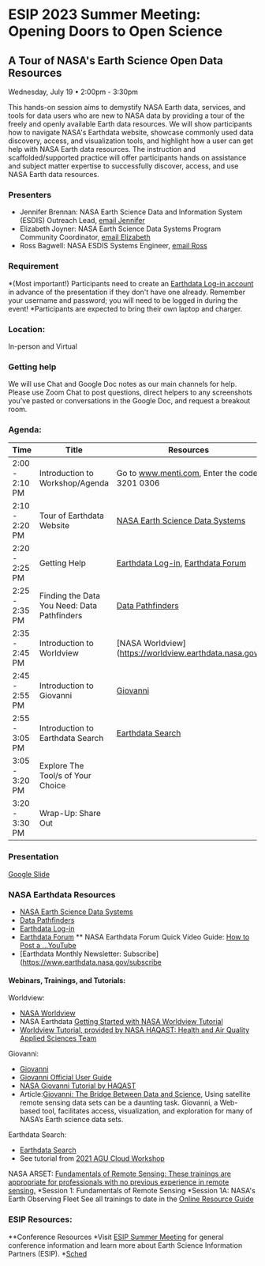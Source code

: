 # ESIP 2023 Summer Meeting: Opening Doors to Open Science
## A Tour of NASA's Earth Science Open Data Resources
Wednesday, July 19 • 2:00pm - 3:30pm

This hands-on session aims to demystify NASA Earth data, services, and tools for data users who are new to NASA data by providing a tour of the freely and openly available Earth data resources. We will show participants how to navigate NASA's Earthdata website, showcase commonly used data discovery, access, and visualization tools, and highlight how a user can get help with NASA Earth data resources. The instruction and scaffolded/supported practice will offer participants hands on assistance and subject matter expertise to successfully discover, access, and use NASA Earth data resources.

### Presenters
* Jennifer Brennan: NASA Earth Science Data and Information System (ESDIS) Outreach Lead, [email Jennifer](Jennifer.L.Brennan@nasa.gov)
* Elizabeth Joyner: NASA Earth Science Data Systems Program Community Coordinator, [email Elizabeth](Elizabeth.r.joyner@nasa.gov)
* Ross Bagwell: NASA ESDIS Systems Engineer, [email Ross](Ross.Bagwell@nasa.gov)

### Requirement
*(Most important!) Participants need to create an [Earthdata Log-in account](https://urs.earthdata.nasa.gov/users/new) in advance of the presentation if they don't have one already. Remember your username and password; you will need to be logged in during the event!
*Participants are expected to bring their own laptop and charger.

### Location: 
In-person and Virtual

### Getting help
We will use Chat and Google Doc notes as our main channels for help. Please use Zoom Chat to post questions, direct helpers to any screenshots you’ve pasted or conversations in the Google Doc, and request a breakout room.

### Agenda: 

| Time          | Title         | Resources       |
| ------------- | ------------- | ------------- |
| 2:00 - 2:10 PM  | Introduction to Workshop/Agenda  |Go to www.menti.com, Enter the code: 3201 0306 |
| 2:10 - 2:20 PM  | Tour of Earthdata Website  | [NASA Earth Science Data Systems](https://www.earthdata.nasa.gov/) | 
| 2:20 - 2:25 PM  | Getting Help   |  [Earthdata Log-in](https://urs.earthdata.nasa.gov/users/new), [Earthdata Forum](https://forum.earthdata.nasa.gov/)  | 
| 2:25 - 2:35 PM  | Finding the Data You Need: Data Pathfinders   |  [Data Pathfinders](https://www.earthdata.nasa.gov/learn/pathfinders)  |
| 2:35 - 2:45 PM  | Introduction to Worldview   |[NASA Worldview](https://worldview.earthdata.nasa.gov/  |
| 2:45 - 2:55 PM  | Introduction to Giovanni          |[Giovanni](https://giovanni.gsfc.nasa.gov/giovanni/)   | 
| 2:55 - 3:05 PM  | Introduction to Earthdata Search    |  [Earthdata Search](https://search.earthdata.nasa.gov)   |
| 3:05 - 3:20 PM  | Explore The Tool/s of Your Choice    |  
| 3:20 - 3:30 PM  | Wrap-Up: Share Out    |  

### Presentation
[Google Slide](https://docs.google.com/presentation/d/1SzBCdiIRjOHRQb9aOVaPZ1i-gXZYF-UZeyvFIdzTHnc/edit?usp=sharing)

### NASA Earthdata Resources
* [NASA Earth Science Data Systems](https://www.earthdata.nasa.gov/) 
* [Data Pathfinders](https://www.earthdata.nasa.gov/learn/pathfinders)
* [Earthdata Log-in](https://urs.earthdata.nasa.gov/users/new)
* [Earthdata Forum](https://forum.earthdata.nasa.gov/)
** NASA Earthdata Forum Quick Video Guide: [How to Post a ...YouTube](https://www.youtube.com/watch?v=iW_tR33BwNs)
* [Earthdata Monthly Newsletter: Subscribe](https://www.earthdata.nasa.gov/subscribe  

#### Webinars, Trainings, and Tutorials:
Worldview:
* [NASA Worldview](https://worldview.earthdata.nasa.gov/)
* NASA Earthdata [Getting Started with NASA Worldview Tutorial](https://youtu.be/uMkuiRJr_-E)
* [Worldview Tutorial, provided by NASA HAQAST: Health and Air Quality Applied Sciences Team](https://haqast.org/wp-content/uploads/sites/91/2017/01/NASA-Worldview-Tutorial-PDF.pdf)

Giovanni:
* [Giovanni](https://giovanni.gsfc.nasa.gov/giovanni/)
* [Giovanni Official User Guide](https://giovanni.gsfc.nasa.gov/giovanni/doc/UsersManualworkingdocument.docx.html)
* [NASA Giovanni Tutorial by HAQAST](https://haqast.wiscweb.wisc.edu/wp-content/uploads/sites/91/2017/09/NASA-Giovanni-Tutorial-Updated-2.pdf)
* Article:[Giovanni: The Bridge Between Data and Science](https://eos.org/science-updates/giovanni-the-bridge-between-data-and-science), Using satellite remote sensing data sets can be a daunting task. Giovanni, a Web-based tool, facilitates access, visualization, and exploration for many of NASA’s Earth science data sets.

Earthdata Search:
* [Earthdata Search](https://search.earthdata.nasa.gov/search)
* See tutorial from [2021 AGU Cloud Workshop](https://nasa-openscapes.github.io/2021-Cloud-Workshop-AGU/tutorials/01_Earthdata_Search.html)

NASA ARSET:
[Fundamentals of Remote Sensing: These trainings are appropriate for professionals with no previous experience in remote sensing.](https://appliedsciences.nasa.gov/join-mission/training/english/arset-fundamentals-remote-sensing)
*Session 1: Fundamentals of Remote Sensing
*Session 1A: NASA's Earth Observing Fleet
See all trainings to date in the [Online Resource Guide](https://appliedsciences.nasa.gov/sites/default/files/2023-01/OnlineResourceGuide_v2_2023.pdf)

### ESIP Resources:
**Conference Resources
*Visit [ESIP Summer Meeting](esipfed.org/meetings) for general conference information and learn more about Earth Science Information Partners (ESIP).
*[Sched](https://sched.co/1Nocs)
